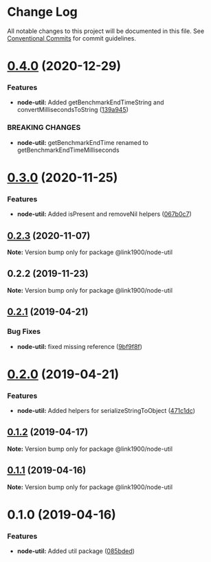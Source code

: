 # Change Log

All notable changes to this project will be documented in this file.
See [Conventional Commits](https://conventionalcommits.org) for commit guidelines.

<a name="0.4.0"></a>

# [0.4.0](https://github.com/projects/link1900/repos/link1900/compare/diff?targetBranch=refs%2Ftags%2F@link1900/node-util@0.3.0&sourceBranch=refs%2Ftags%2F@link1900/node-util@0.4.0) (2020-12-29)

### Features

- **node-util:** Added getBenchmarkEndTimeString and convertMillisecondsToString ([139a945](https://github.com/projects/link1900/repos/link1900/commits/139a945))

### BREAKING CHANGES

- **node-util:** getBenchmarkEndTime renamed to
  getBenchmarkEndTimeMilliseconds

<a name="0.3.0"></a>

# [0.3.0](https://github.com/projects/link1900/repos/link1900/compare/diff?targetBranch=refs%2Ftags%2F@link1900/node-util@0.2.3&sourceBranch=refs%2Ftags%2F@link1900/node-util@0.3.0) (2020-11-25)

### Features

- **node-util:** Added isPresent and removeNil helpers ([067b0c7](https://github.com/projects/link1900/repos/link1900/commits/067b0c7))

<a name="0.2.3"></a>

## [0.2.3](https://github.com/projects/link1900/repos/link1900/compare/diff?targetBranch=refs%2Ftags%2F@link1900/node-util@0.2.2&sourceBranch=refs%2Ftags%2F@link1900/node-util@0.2.3) (2020-11-07)

**Note:** Version bump only for package @link1900/node-util

<a name="0.2.2"></a>

## 0.2.2 (2019-11-23)

**Note:** Version bump only for package @link1900/node-util

<a name="0.2.1"></a>

## [0.2.1](https://github.com/projects/link1900/repos/link1900/compare/diff?targetBranch=refs%2Ftags%2F@link1900/node-util@0.2.0&sourceBranch=refs%2Ftags%2F@link1900/node-util@0.2.1) (2019-04-21)

### Bug Fixes

- **node-util:** fixed missing reference ([9bf9f8f](https://github.com/projects/link1900/repos/link1900/commits/9bf9f8f))

<a name="0.2.0"></a>

# [0.2.0](https://github.com/projects/link1900/repos/link1900/compare/diff?targetBranch=refs%2Ftags%2F@link1900/node-util@0.1.2&sourceBranch=refs%2Ftags%2F@link1900/node-util@0.2.0) (2019-04-21)

### Features

- **node-util:** Added helpers for serializeStringToObject ([471c1dc](https://github.com/projects/link1900/repos/link1900/commits/471c1dc))

<a name="0.1.2"></a>

## [0.1.2](https://github.com/projects/link1900/repos/link1900/compare/diff?targetBranch=refs%2Ftags%2F@link1900/node-util@0.1.1&sourceBranch=refs%2Ftags%2F@link1900/node-util@0.1.2) (2019-04-17)

**Note:** Version bump only for package @link1900/node-util

<a name="0.1.1"></a>

## [0.1.1](https://github.com/projects/link1900/repos/link1900/compare/diff?targetBranch=refs%2Ftags%2F@link1900/node-util@0.1.0&sourceBranch=refs%2Ftags%2F@link1900/node-util@0.1.1) (2019-04-16)

**Note:** Version bump only for package @link1900/node-util

<a name="0.1.0"></a>

# 0.1.0 (2019-04-16)

### Features

- **node-util:** Added util package ([085bded](https://github.com/projects/link1900/repos/link1900/commits/085bded))
